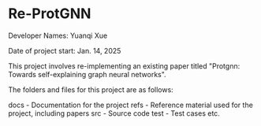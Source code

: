 # Re-ProtGNN

Developer Names: Yuanqi Xue

Date of project start: Jan. 14, 2025

This project involves re-implementing an existing paper titled "Protgnn: Towards self-explaining graph neural networks".

The folders and files for this project are as follows:

docs - Documentation for the project
refs - Reference material used for the project, including papers
src - Source code
test - Test cases
etc.
